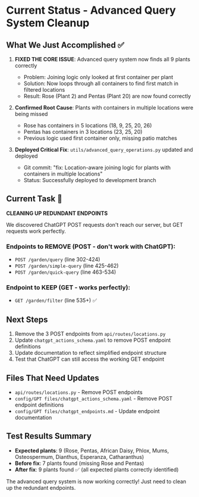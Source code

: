 # Current Status - Advanced Query System Cleanup

## What We Just Accomplished ✅
1. **FIXED THE CORE ISSUE**: Advanced query system now finds all 9 plants correctly
   - Problem: Joining logic only looked at first container per plant
   - Solution: Now loops through all containers to find first match in filtered locations
   - Result: Rose (Plant 2) and Pentas (Plant 20) are now found correctly

2. **Confirmed Root Cause**: Plants with containers in multiple locations were being missed
   - Rose has containers in 5 locations (18, 9, 25, 20, 26)
   - Pentas has containers in 3 locations (23, 25, 20) 
   - Previous logic used first container only, missing patio matches

3. **Deployed Critical Fix**: `utils/advanced_query_operations.py` updated and deployed
   - Git commit: "fix: Location-aware joining logic for plants with containers in multiple locations"
   - Status: Successfully deployed to development branch

## Current Task 🚧
**CLEANING UP REDUNDANT ENDPOINTS**

We discovered ChatGPT POST requests don't reach our server, but GET requests work perfectly.

### Endpoints to REMOVE (POST - don't work with ChatGPT):
- `POST /garden/query` (line 302-424)
- `POST /garden/simple-query` (line 425-462) 
- `POST /garden/quick-query` (line 463-534)

### Endpoint to KEEP (GET - works perfectly):
- `GET /garden/filter` (line 535+) ✅

## Next Steps
1. Remove the 3 POST endpoints from `api/routes/locations.py`
2. Update `chatgpt_actions_schema.yaml` to remove POST endpoint definitions
3. Update documentation to reflect simplified endpoint structure
4. Test that ChatGPT can still access the working GET endpoint

## Files That Need Updates
- `api/routes/locations.py` - Remove POST endpoints
- `config/GPT files/chatgpt_actions_schema.yaml` - Remove POST endpoint definitions
- `config/GPT files/chatgpt_endpoints.md` - Update endpoint documentation

## Test Results Summary
- **Expected plants**: 9 (Rose, Pentas, African Daisy, Phlox, Mums, Osteospermum, Dianthus, Esperanza, Catharanthus)
- **Before fix**: 7 plants found (missing Rose and Pentas)
- **After fix**: 9 plants found ✅ (all expected plants correctly identified)

The advanced query system is now working correctly! Just need to clean up the redundant endpoints.


